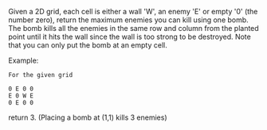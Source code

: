 Given a 2D grid, each cell is either a wall 'W', an enemy 'E' or empty '0' (the number zero), return the maximum enemies you can kill using one bomb.
The bomb kills all the enemies in the same row and column from the planted point until it hits the wall since the wall is too strong to be destroyed.
Note that you can only put the bomb at an empty cell.

Example:
```
For the given grid

0 E 0 0
E 0 W E
0 E 0 0
```
return 3. (Placing a bomb at (1,1) kills 3 enemies)
